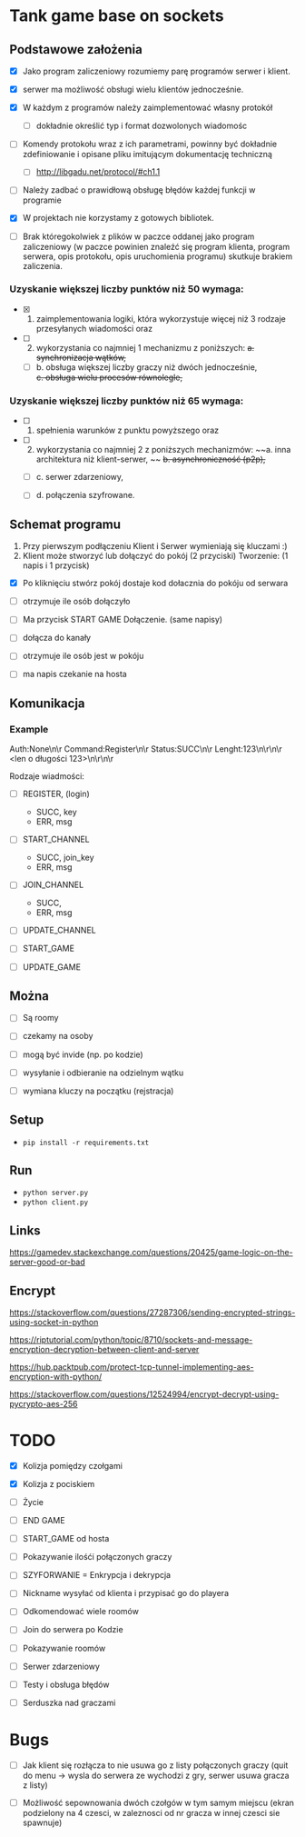 # Tank game base on sockets

## Podstawowe założenia 
- [x] Jako program zaliczeniowy rozumiemy parę programów serwer i klient.
- [x] serwer ma możliwość obsługi wielu klientów jednocześnie.
- [x] W każdym z programów należy zaimplementować własny protokół
    - [ ] dokładnie określić typ i format dozwolonych wiadomośc
- [ ] Komendy protokołu wraz z ich parametrami, powinny być dokładnie zdefiniowanie i opisane pliku imitującym dokumentację techniczną
    - [ ] http://libgadu.net/protocol/#ch1.1
- [ ] Należy zadbać o prawidłową obsługę błędów każdej funkcji w programie
- [x] W projektach nie korzystamy z gotowych bibliotek.
- [ ] Brak któregokolwiek z plików w paczce oddanej jako program zaliczeniowy (w paczce powinien znaleźć się program klienta, program serwera, opis protokołu, opis uruchomienia programu) skutkuje brakiem zaliczenia.


### Uzyskanie większej liczby punktów niż 50 wymaga:
- [x] 1. zaimplementowania logiki, która wykorzystuje więcej niż 3 rodzaje przesyłanych wiadomości oraz  
- [ ] 2. wykorzystania co najmniej 1 mechanizmu z poniższych:
    ~~a. synchronizacja wątków,~~
    - [ ] b. obsługa większej liczby graczy niż dwóch jednocześnie,                                      
    ~~c. obsługa wielu procesów równolegle,~~

### Uzyskanie większej liczby punktów niż 65 wymaga:
- [ ] 1. spełnienia warunków z punktu powyższego oraz
- [ ] 2. wykorzystania co najmniej 2 z poniższych mechanizmów:
        ~~a. inna architektura niż klient-serwer, ~~
        ~~b. asynchroniczność (p2p),~~
    - [ ] c. serwer zdarzeniowy, 
    - [ ] d. połączenia szyfrowane.  


## Schemat programu
1. Przy pierwszym podłączeniu Klient i Serwer wymieniają się kluczami :) 
2. Klient może stworzyć lub dołączyć do pokój (2 przyciski)
Tworzenie: (1 napis i 1 przycisk)
- [x] Po kliknięciu stwórz pokój dostaje kod dołacznia do pokóju od serwara
- [ ] otrzymuje ile osób dołączyło 
- [ ] Ma przycisk START GAME
Dołączenie. (same napisy)
- [ ] dołącza do kanały 
- [ ] otrzymuje ile osób jest w pokóju
- [ ] ma napis czekanie na hosta


## Komunikacja
### Example
Auth:None\n\r
Command:Register\n\r
Status:SUCC\n\r
Lenght:123\n\r\n\r
<len o długości 123>\n\r\n\r

Rodzaje wiadmości:
 - [ ] REGISTER, (login)
     - SUCC, key
     - ERR, msg
 - [ ] START_CHANNEL
     - SUCC, join_key
     - ERR, msg
 - [ ] JOIN_CHANNEL
     - SUCC, 
     - ERR, msg
 - [ ] UPDATE_CHANNEL
 - [ ] START_GAME
 - [ ] UPDATE_GAME


## Można
- [ ] Są roomy
- [ ] czekamy na osoby
- [ ] mogą być invide (np. po kodzie)
- [ ] wysyłanie i odbieranie na odzielnym wątku
- [ ] wymiana kluczy na początku (rejstracja)


## Setup
- ```pip install -r requirements.txt```


## Run
- ```python server.py```
- ```python client.py```


## Links 
https://gamedev.stackexchange.com/questions/20425/game-logic-on-the-server-good-or-bad


## Encrypt 
https://stackoverflow.com/questions/27287306/sending-encrypted-strings-using-socket-in-python

https://riptutorial.com/python/topic/8710/sockets-and-message-encryption-decryption-between-client-and-server

https://hub.packtpub.com/protect-tcp-tunnel-implementing-aes-encryption-with-python/

https://stackoverflow.com/questions/12524994/encrypt-decrypt-using-pycrypto-aes-256


# TODO
- [x] Kolizja pomiędzy czołgami 
- [x] Kolizja z pociskiem
- [ ] Życie
- [ ] END GAME
- [ ] START_GAME od hosta
- [ ] Pokazywanie ilośći połączonych graczy
- [ ] SZYFORWANIE = Enkrypcja i dekrypcja 
- [ ] Nickname wysyłać od klienta i przypisać go do playera
- [ ] Odkomendować wiele roomów 
- [ ] Join do serwera po Kodzie
- [ ] Pokazywanie roomów 
- [ ] Serwer zdarzeniowy
- [ ] Testy i obsługa błędów
- [ ] Serduszka nad graczami 


# Bugs
- [ ] Jak klient się rozłącza to nie usuwa go z listy połączonych graczy (quit do menu -> wysla do serwera ze wychodzi z gry, serwer usuwa gracza z listy)
- [ ] Możliwość sepownowania dwóch czołgów w tym samym miejscu (ekran podzielony na 4 czesci, w zaleznosci od nr gracza w innej czesci sie spawnuje) 


